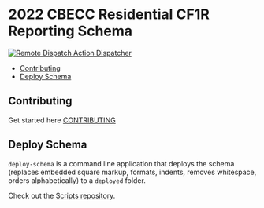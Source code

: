 # 2022 CBECC Residential CF1R Reporting Schema

[![Remote Dispatch Action Dispatcher](https://github.com/california-energy-commission/2022-CBECC-Res-CF1R-Schame/actions/workflows/dispatch.yml/badge.svg)](https://github.com/california-energy-commission/2022-CBECC-Res-CF1R-Schema/actions/workflows/dispatch.yml)

- [Contributing](#contributing)
- [Deploy Schema](#deploy-schema)

## Contributing

Get started here [CONTRIBUTING](CONTRIBUTING.md)

## Deploy Schema

`deploy-schema` is a command line application that deploys the schema (replaces embedded square markup, formats, indents, removes whitespace, orders alphabetically)
to a `deployed` folder.

Check out the [Scripts repository](https://github.com/california-energy-commission/Scripts).
